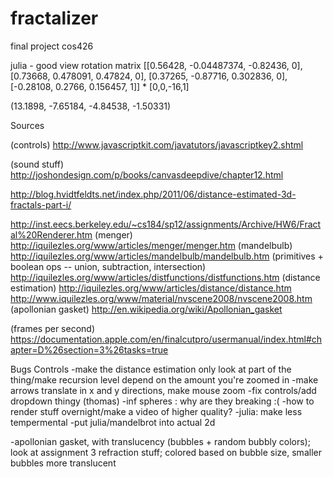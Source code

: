 # fractalizer
final project cos426

julia - good view rotation matrix
[[0.56428, -0.04487374, -0.82436, 0], [0.73668, 0.478091, 0.47824, 0], [0.37265, -0.87716, 0.302836, 0], [-0.28108, 0.2766, 0.156457, 1]] * [0,0,-16,1]

(13.1898, -7.65184, -4.84538, -1.50331)

Sources

(controls) http://www.javascriptkit.com/javatutors/javascriptkey2.shtml

(sound stuff) http://joshondesign.com/p/books/canvasdeepdive/chapter12.html

http://blog.hvidtfeldts.net/index.php/2011/06/distance-estimated-3d-fractals-part-i/

http://inst.eecs.berkeley.edu/~cs184/sp12/assignments/Archive/HW6/Fractal%20Renderer.htm
(menger) http://iquilezles.org/www/articles/menger/menger.htm
(mandelbulb) http://iquilezles.org/www/articles/mandelbulb/mandelbulb.htm
(primitives + boolean ops -- union, subtraction, intersection) http://iquilezles.org/www/articles/distfunctions/distfunctions.htm
(distance estimation) http://iquilezles.org/www/articles/distance/distance.htm
http://www.iquilezles.org/www/material/nvscene2008/nvscene2008.htm
(apollonian gasket) http://en.wikipedia.org/wiki/Apollonian_gasket

(frames per second) https://documentation.apple.com/en/finalcutpro/usermanual/index.html#chapter=D%26section=3%26tasks=true


Bugs
Controls
	-make the distance estimation only look at part of the thing/make recursion level depend on the amount you're zoomed in
	-make arrows translate in x and y directions, make mouse zoom
	-fix controls/add dropdown thingy (thomas)
-inf spheres : why are they breaking :(
-how to render stuff overnight/make a video of higher quality?
-julia: make less tempermental
-put julia/mandelbrot into actual 2d



-apollonian gasket, with translucency (bubbles + random bubbly colors); look at assignment 3 refraction stuff; colored based on bubble size, smaller bubbles more translucent
